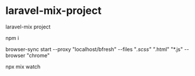 # laravel-mix-project
laravel-mix project

npm i

browser-sync start --proxy "localhost/bfresh" --files "*.scss" "*.html" "*.js" --browser "chrome"

npx mix watch
